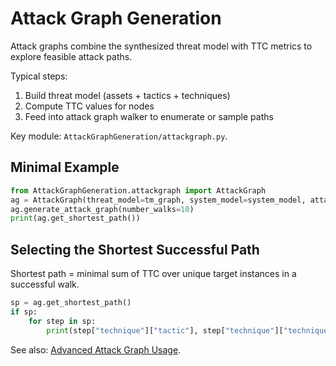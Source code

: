 # Attack Graph Generation

Attack graphs combine the synthesized threat model with TTC metrics to explore feasible attack paths.

Typical steps:
1. Build threat model (assets + tactics + techniques)
2. Compute TTC values for nodes
3. Feed into attack graph walker to enumerate or sample paths

Key module: `AttackGraphGeneration/attackgraph.py`.

## Minimal Example

```python
from AttackGraphGeneration.attackgraph import AttackGraph
ag = AttackGraph(threat_model=tm_graph, system_model=system_model, attacker_level="novice")
ag.generate_attack_graph(number_walks=10)
print(ag.get_shortest_path())
```

## Selecting the Shortest Successful Path

Shortest path = minimal sum of TTC over unique target instances in a successful walk.

```python
sp = ag.get_shortest_path()
if sp:
	for step in sp:
		print(step["technique"]["tactic"], step["technique"]["technique"])
```

See also: [Advanced Attack Graph Usage](attack_graph_advanced.md).

